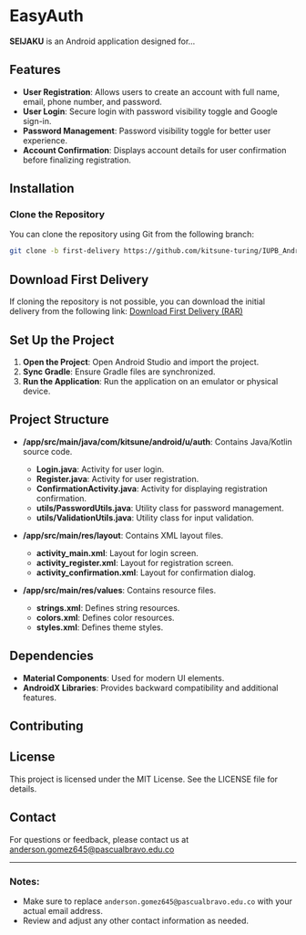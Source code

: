 # EasyAuth

**SEIJAKU** is an Android application designed for...

## Features

- **User Registration**: Allows users to create an account with full name, email, phone number, and password.
- **User Login**: Secure login with password visibility toggle and Google sign-in.
- **Password Management**: Password visibility toggle for better user experience.
- **Account Confirmation**: Displays account details for user confirmation before finalizing registration.

## Installation

### Clone the Repository

You can clone the repository using Git from the following branch:

```bash
git clone -b first-delivery https://github.com/kitsune-turing/IUPB_Android.git
```

## Download First Delivery

If cloning the repository is not possible, you can download the initial delivery from the following link: [Download First Delivery (RAR)](https://drive.google.com/file/d/16U8JRTRILJmjkKZACWjZMXO7zt0kZK3z/view?usp=sharing)

## Set Up the Project

1. **Open the Project**: Open Android Studio and import the project.
2. **Sync Gradle**: Ensure Gradle files are synchronized.
3. **Run the Application**: Run the application on an emulator or physical device.

## Project Structure

- **/app/src/main/java/com/kitsune/android/u/auth**: Contains Java/Kotlin source code.
  - **Login.java**: Activity for user login.
  - **Register.java**: Activity for user registration.
  - **ConfirmationActivity.java**: Activity for displaying registration confirmation.
  - **utils/PasswordUtils.java**: Utility class for password management.
  - **utils/ValidationUtils.java**: Utility class for input validation.
    
- **/app/src/main/res/layout**: Contains XML layout files.
  - **activity_main.xml**: Layout for login screen.
  - **activity_register.xml**: Layout for registration screen.
  - **activity_confirmation.xml**: Layout for confirmation dialog.
    
- **/app/src/main/res/values**: Contains resource files.
  - **strings.xml**: Defines string resources.
  - **colors.xml**: Defines color resources.
  - **styles.xml**: Defines theme styles.

## Dependencies

- **Material Components**: Used for modern UI elements.
- **AndroidX Libraries**: Provides backward compatibility and additional features.

## Contributing


## License

This project is licensed under the MIT License. See the LICENSE file for details.

## Contact
For questions or feedback, please contact us at anderson.gomez645@pascualbravo.edu.co

---

### Notes:
- Make sure to replace `anderson.gomez645@pascualbravo.edu.co` with your actual email address.
- Review and adjust any other contact information as needed.
